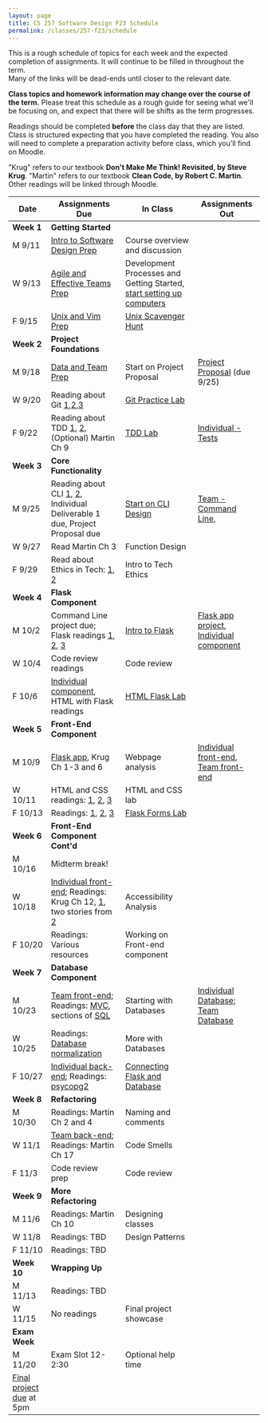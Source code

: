 ```yaml
---
layout: page
title: CS 257 Software Design F23 Schedule
permalink: /classes/257-f23/schedule
---
```


This is a rough schedule of topics for each week and the expected completion of assignments.
It will continue to be filled in throughout the term.  
Many of the links will be dead-ends until closer to the relevant date.

**Class topics and homework information may change over the course of the term.** Please treat this schedule as a rough guide for seeing what we'll be focusing on, and expect that there will be shifts as the term progresses.

Readings should be completed **before** the class day that they are listed. Class is structured expecting that you have completed the reading. You also will need to complete a preparation activity before class, which you'll find on Moodle.

"Krug" refers to our textbook **Don't Make Me Think! Revisited, by Steve Krug**.
"Martin" refers to our textbook **Clean Code, by Robert C. Martin**.
Other readings will be linked through Moodle.

| Date	| Assignments Due	| In Class |	Assignments Out |
| ------- | --------------- | ------------- | -------------- |
| **Week 1** | **Getting Started** |  | |
| M 9/11 | [Intro to Software Design Prep](intro-prep) | Course overview and discussion|  |
| W 9/13 | [Agile and Effective Teams Prep](agile-prep) | Development Processes and Getting Started, [start setting up computers](getting-started) |  |
| F 9/15 | [Unix and Vim Prep](unix-prep) | [Unix Scavenger Hunt](unix-scavenger-hunt) | |
| **Week 2** | **Project Foundations** | | |
| M 9/18 | [Data and Team Prep](data-prep) | Start on Project Proposal | [Project Proposal](project-proposal) (due 9/25) | 
| W 9/20 | Reading about Git [1](https://www.freecodecamp.org/news/learn-the-basics-of-git-in-under-10-minutes-da548267cc91/),[2](https://dev.to/doylecodes/git-for-dummies-1a2i),[3](https://medium.com/@RedRoxProjects/how-do-i-git-three-ways-to-solve-a-merge-conflict-cde4d7924c80) | [Git Practice Lab](lab-git) | |
| F 9/22 |Reading about TDD [1](http://en.wikipedia.org/wiki/Test-driven_development), [2](https://realpython.com/python-testing/), (Optional) Martin Ch 9  |[TDD Lab](tdd)  |[Individual - Tests](project-1-ind) |
| **Week 3** | **Core Functionality** | | |
| M 9/25 |Reading about CLI [1](https://realpython.com/python-command-line-arguments), [2](https://eng.localytics.com/exploring-cli-best-practices/), Individual Deliverable 1 due,   Project Proposal due | [Start on CLI Design](command-line-design) | [Team - Command Line](project-command-line),  |
| W 9/27 | Read Martin Ch 3 | Function Design | |
| F 9/29 | Read about Ethics in Tech: [1](https://www.acm.org/code-of-ethics), [2](https://medium.com/humane-tech/12-things-everyone-should-understand-about-tech-d158f5a26411) | Intro to Tech Ethics | |
| **Week 4** | **Flask Component** | | |
| M 10/2 | Command Line project due; Flask readings [1](https://pythonbasics.org/what-is-flask-python/), [2](https://pythonbasics.org/flask-tutorial-hello-world/#Hello-World), [3](https://pythonbasics.org/flask-tutorial-routes/) | [Intro to Flask](flask-intro) | [Flask app project](project-2-flask), [Individual component](project-2-ind) |
| W 10/4 | Code review readings | Code review | |
| F 10/6 | [Individual component](project-2-ind), HTML with Flask readings | [HTML Flask Lab](flask-html) | |
| **Week 5** | **Front-End Component** | | |
| M 10/9 | [Flask app](https://anyaevostinar.github.io/classes/257-s22/project-2-flask), Krug Ch 1-3 and 6 | Webpage analysis | [Individual front-end](https://anyaevostinar.github.io/classes/257-s22/project-3-ind), [Team front-end](https://anyaevostinar.github.io/classes/257-s22/project-3-front-end)|
| W 10/11 | HTML and CSS readings: [1](http://learn.shayhowe.com/html-css/building-your-first-web-page/), [2](http://learn.shayhowe.com/html-css/getting-to-know-html/), [3](http://learn.shayhowe.com/html-css/getting-to-know-css/) | HTML and CSS lab | |
| F 10/13 | Readings: [1](https://www.w3schools.com/tags/ref_httpmethods.asp), [2](https://www.w3schools.com/html/html_forms.asp), [3](https://vegibit.com/how-to-use-forms-in-python-flask/) | [Flask Forms Lab](https://anyaevostinar.github.io/classes/257-s22/flask-form) | |
| **Week 6** | **Front-End Component Cont'd** | | |
| M 10/16 | Midterm break! | | |
| W 10/18 |[Individual front-end](https://anyaevostinar.github.io/classes/257-s22/project-3-ind); Readings: Krug Ch 12, [1](http://webaim.org/intro/), two stories from [2](http://www.w3.org/WAI/intro/people-use-web/stories) | Accessibility Analysis | |
| F 10/20 | Readings: Various resources | Working on Front-end component | |
| **Week 7** | **Database Component** | | |
| M 10/23 | [Team front-end](https://anyaevostinar.github.io/classes/257-s22/project-3-front-end); Readings: [MVC](https://www.tomdalling.com/blog/software-design/model-view-controller-explained/), sections of [SQL](http://www.w3schools.com/sql/default.asp) | Starting with Databases | [Individual Database](project-4-ind); [Team Database](project-4-backend)|
| W 10/25 | Readings: [Database normalization](https://blog.udemy.com/normalization-in-database-with-example/) | More with Databases | |
| F 10/27 | [Individual back-end](project-4-ind); Readings: [psycopg2](https://www.psycopg.org/docs/) | [Connecting Flask and Database](psycopg2) | |
| **Week 8** | **Refactoring** | | |
| M 10/30 | Readings: Martin Ch 2 and 4 | Naming and comments | |
| W 11/1 | [Team back-end](project-4-backend); Readings: Martin Ch 17 | Code Smells | |
| F 11/3 | Code review prep | Code review | |
| **Week 9** | **More Refactoring**
| M 11/6 | Readings: Martin Ch 10 | Designing classes | |
| W 11/8 | Readings: TBD | Design Patterns | |
| F 11/10 | Readings: TBD | | |
| **Week 10** | **Wrapping Up** | | |
| M 11/13 | Readings: TBD | | |
| W 11/15 | No readings | Final project showcase | |
| **Exam Week** | | |
| M 11/20 | Exam Slot 12-2:30 | Optional help time | |
| [Final project due](project-final) at 5pm | | |

